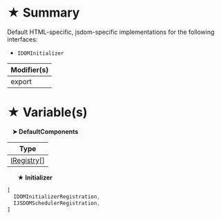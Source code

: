 # &#9733; Summary

Default HTML-specific, jsdom-specific implementations for the following interfaces:
- `IDOMInitializer`

| Modifier(s)                            |
|----------------------------------------|
| export |

# &#9733; Variable(s)

&nbsp;&nbsp; **&#10148; DefaultComponents**

| Type                        |
|-----------------------------|
| [IRegistry](/kernel/interface/di/iregistry.md)[] |

&nbsp;&nbsp;&nbsp;&nbsp;&nbsp; **&#9733; Initializer**

```ts
[
  IDOMInitializerRegistration,
  IJSDOMSchedulerRegistration,
]
```